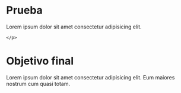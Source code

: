 # Prueba

<div>
    <!-- <span>Hola</span> -->
    <p>
        Lorem ipsum dolor sit amet consectetur adipisicing elit.
        
    </p>
</div>

<h1>Objetivo final</h1>

<div>
    <!-- <span>Hola</span> -->
    <p>
        Lorem ipsum dolor sit amet consectetur adipisicing elit.
        Eum maiores nostrum cum quasi totam.
    </p>
</div>
